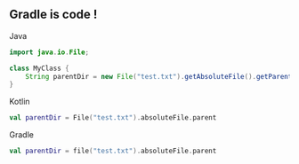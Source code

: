 ## Gradle is code !

Java

```java
import java.io.File;

class MyClass {
    String parentDir = new File("test.txt").getAbsoluteFile().getParentPath();
}
```

Kotlin

```kotlin
val parentDir = File("test.txt").absoluteFile.parent
```

Gradle

```kotlin
val parentDir = file("test.txt").absoluteFile.parent       
```
